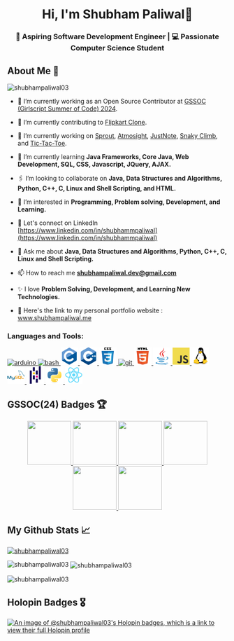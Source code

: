 <h1 align="center">Hi, I'm Shubham Paliwal👋</h1>
<h3 align="center">🚀 Aspiring Software Development Engineer | 💻 Passionate Computer Science Student</h3>

## About Me 📃

<p align="left"> <img src="https://komarev.com/ghpvc/?username=shubhampaliwal03&label=Profile%20views&color=0e75b6&style=flat" alt="shubhampaliwal03" /> </p>

- 🏢 I’m currently working as an Open Source Contributor at [GSSOC (Girlscript Summer of Code) 2024](https://gssoc.girlscript.tech/).

- 🔗 I’m currently contributing to [Flipkart Clone](https://github.com/arghadipmanna101/Flipkart_Clone).

- 🔭 I’m currently working on [Sprout](https://github.com/ShubhamPaliwal03/Sprout-Grow-Daily), [Atmosight](https://github.com/ShubhamPaliwal03/Atmosight), [JustNote](https://github.com/ShubhamPaliwal03/JustNote), [Snaky Climb](https://github.com/ShubhamPaliwal03/Snakes-And-Ladders-Game), and [Tic-Tac-Toe](https://tic-tac-toe-io-game.netlify.app/).

- 🌱 I’m currently learning **Java Frameworks, Core Java, Web Development, SQL, CSS, Javascript, JQuery, AJAX.**

- 🖇️ I’m looking to collaborate on **Java, Data Structures and Algorithms, Python, C++, C, Linux and Shell Scripting, and HTML.**

- 👀 I’m interested in **Programming, Problem solving, Development, and Learning.**

- 🤝 Let's connect on LinkedIn [https://www.linkedin.com/in/shubhammpaliwal](https://www.linkedin.com/in/shubhammpaliwal)

- 💬 Ask me about **Java, Data Structures and Algorithms, Python, C++, C, Linux and Shell Scripting.**

- 📫 How to reach me **shubhampaliwal.dev@gmail.com**

- ✨ I love **Problem Solving, Development, and Learning New Technologies.**

- 🔗 Here's the link to my personal portfolio website : www.shubhampaliwal.me

<!--
<h3 align="left">Connect with me:</h3>
<p align="left">
<a href="https://twitter.com/shubhammpaliwal" target="blank"><img align="center" src="https://raw.githubusercontent.com/rahuldkjain/github-profile-readme-generator/master/src/images/icons/Social/twitter.svg" alt="shubhammpaliwal" height="30" width="40" /></a>
<a href="https://linkedin.com/in/shubhammpaliwal" target="blank"><img align="center" src="https://raw.githubusercontent.com/rahuldkjain/github-profile-readme-generator/master/src/images/icons/Social/linked-in-alt.svg" alt="shubhammpaliwal" height="30" width="40" /></a>
<a href="https://stackoverflow.com/users/19293089" target="blank"><img align="center" src="https://raw.githubusercontent.com/rahuldkjain/github-profile-readme-generator/master/src/images/icons/Social/stack-overflow.svg" alt="19293089" height="30" width="40" /></a>
<a href="https://instagram.com/shubhamm_paliwal" target="blank"><img align="center" src="https://raw.githubusercontent.com/rahuldkjain/github-profile-readme-generator/master/src/images/icons/Social/instagram.svg" alt="shubhamm_paliwal" height="30" width="40" /></a>
<a href="https://www.hackerrank.com/@shubhampaliwal34" target="blank"><img align="center" src="https://raw.githubusercontent.com/rahuldkjain/github-profile-readme-generator/master/src/images/icons/Social/hackerrank.svg" alt="@shubhampaliwal34" height="30" width="40" /></a>
<a href="https://codeforces.com/profile/shubham_paliwal" target="blank"><img align="center" src="https://raw.githubusercontent.com/rahuldkjain/github-profile-readme-generator/master/src/images/icons/Social/codeforces.svg" alt="shubham_paliwal" height="30" width="40" /></a>
<a href="https://www.leetcode.com/shubham_paliwal" target="blank"><img align="center" src="https://raw.githubusercontent.com/rahuldkjain/github-profile-readme-generator/master/src/images/icons/Social/leet-code.svg" alt="shubham_paliwal" height="30" width="40" /></a>
<a href="https://auth.geeksforgeeks.org/user/shubham_paliwal" target="blank"><img align="center" src="https://raw.githubusercontent.com/rahuldkjain/github-profile-readme-generator/master/src/images/icons/Social/geeks-for-geeks.svg" alt="shubham_paliwal" height="30" width="40" /></a>
</p>
-->

<h3 align="left">Languages and Tools:</h3>
<p align="left"> 
  <a href="https://www.arduino.cc/" target="_blank" rel="noreferrer">
    <img src="https://cdn.worldvectorlogo.com/logos/arduino-1.svg" alt="arduino" width="40" height="40"/>
  </a> 
  <a href="https://www.gnu.org/software/bash/" target="_blank" rel="noreferrer">
    <img src="https://www.vectorlogo.zone/logos/gnu_bash/gnu_bash-icon.svg" alt="bash" width="40" height="40"/>
  </a>
  <a href="https://www.cprogramming.com/" target="_blank" rel="noreferrer">
    <img src="https://raw.githubusercontent.com/devicons/devicon/master/icons/c/c-original.svg" alt="c" width="40" height="40"/>
  </a> 
  <a href="https://www.w3schools.com/cpp/" target="_blank" rel="noreferrer">
    <img src="https://raw.githubusercontent.com/devicons/devicon/master/icons/cplusplus/cplusplus-original.svg" alt="cplusplus" width="40" height="40"/>
  </a> 
  <a href="https://www.w3schools.com/css/" target="_blank" rel="noreferrer"> 
    <img src="https://raw.githubusercontent.com/devicons/devicon/master/icons/css3/css3-original-wordmark.svg" alt="css3" width="40" height="40"/>
  </a>
  <a href="https://git-scm.com/" target="_blank" rel="noreferrer">
    <img src="https://www.vectorlogo.zone/logos/git-scm/git-scm-icon.svg" alt="git" width="40" height="40"/>
  </a>
  <a href="https://www.w3.org/html/" target="_blank" rel="noreferrer">
    <img src="https://raw.githubusercontent.com/devicons/devicon/master/icons/html5/html5-original-wordmark.svg" alt="html5" width="40" height="40"/>
  </a>
  <a href="https://www.java.com" target="_blank" rel="noreferrer">
    <img src="https://raw.githubusercontent.com/devicons/devicon/master/icons/java/java-original.svg" alt="java" width="40" height="40"/>
  </a>
  <a href="https://developer.mozilla.org/en-US/docs/Web/JavaScript" target="_blank" rel="noreferrer">
    <img src="https://raw.githubusercontent.com/devicons/devicon/master/icons/javascript/javascript-original.svg" alt="javascript" width="40" height="40"/>
  </a>
  <a href="https://www.linux.org/" target="_blank" rel="noreferrer">
    <img src="https://raw.githubusercontent.com/devicons/devicon/master/icons/linux/linux-original.svg" alt="linux" width="40" height="40"/>
  </a> 
  <a href="https://www.mysql.com/" target="_blank" rel="noreferrer">
    <img src="https://raw.githubusercontent.com/devicons/devicon/master/icons/mysql/mysql-original-wordmark.svg" alt="mysql" width="40" height="40"/>
  </a>
  <a href="https://pandas.pydata.org/" target="_blank" rel="noreferrer">
    <img src="https://raw.githubusercontent.com/devicons/devicon/2ae2a900d2f041da66e950e4d48052658d850630/icons/pandas/pandas-original.svg" alt="pandas" width="40" height="40"/>
  </a>
  <a href="https://www.python.org" target="_blank" rel="noreferrer">
    <img src="https://raw.githubusercontent.com/devicons/devicon/master/icons/python/python-original.svg" alt="python" width="40" height="40"/>
  </a> 
    <a href="https://react.dev/" target="_blank" rel="noreferrer">
    <img src="https://raw.githubusercontent.com/devicons/devicon/master/icons/react/react-original.svg" alt="react" width="40" height="40"/>
  </a>
</p>

## GSSOC(24) Badges 🏆
<div style='display:flex; align-items:center; gap: 10px;' align='center'>
  <a href="https://gssoc.girlscript.tech/leaderboard">
  <img src="https://github.com/ShubhamPaliwal03/GSSOC_Badges/blob/main/postman.png" width="100px" height="100px" />
  <img src="https://github.com/ShubhamPaliwal03/GSSOC_Badges/blob/main/GSSOC_1.png" width="100px" height="100px" />
  <img src="https://github.com/ShubhamPaliwal03/GSSOC_Badges/blob/main/GSSOC_2.png" width="100px" height="100px" />
  <img src="https://github.com/ShubhamPaliwal03/GSSOC_Badges/blob/main/GSSOC_3.png" width="100px" height="100px" />
  <img src="https://github.com/ShubhamPaliwal03/GSSOC_Badges/blob/main/GSSOC_4.png" width="100px" height="100px" />
  <img src="https://github.com/ShubhamPaliwal03/GSSOC_Badges/blob/main/GSSOC_5.png" width="100px" height="100px" />
</a>
</div>

## My Github Stats 📈

<p align="left"> <a href="https://github.com/ryo-ma/github-profile-trophy"><img src="https://github-profile-trophy.vercel.app/?username=shubhampaliwal03" alt="shubhampaliwal03" /></a> </p>

<p><img align="left" src="https://github-readme-stats.vercel.app/api/top-langs?username=shubhampaliwal03&show_icons=true&locale=en&layout=compact" alt="shubhampaliwal03" /></p>

<p>&nbsp;<img align="center" src="https://github-readme-stats.vercel.app/api?username=shubhampaliwal03&show_icons=true&locale=en" alt="shubhampaliwal03" /></p>

<p><img align="center" src="https://github-readme-streak-stats.herokuapp.com/?user=shubhampaliwal03&" alt="shubhampaliwal03" /></p>

## Holopin Badges 🎖️
[![An image of @shubhampaliwal03's Holopin badges, which is a link to view their full Holopin profile](https://holopin.me/shubhampaliwal03)](https://holopin.io/@shubhampaliwal03)
<!---
ShubhamPaliwal03/ShubhamPaliwal03 is a ✨ special ✨ repository because its `README.md` (this file) appears on your GitHub profile.
You can click the Preview link to take a look at your changes.
--->
